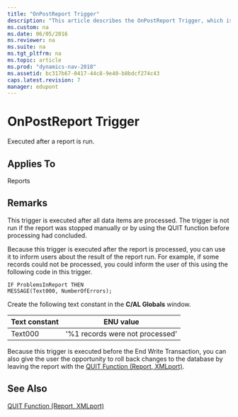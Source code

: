 ```yaml
---
title: "OnPostReport Trigger"
description: "This article describes the OnPostReport Trigger, which is executed after a report is run."
ms.custom: na
ms.date: 06/05/2016
ms.reviewer: na
ms.suite: na
ms.tgt_pltfrm: na
ms.topic: article
ms.prod: "dynamics-nav-2018"
ms.assetid: bc317b67-0417-44c8-9e40-b8bdcf274c43
caps.latest.revision: 7
manager: edupont
---
```

# OnPostReport Trigger
Executed after a report is run.  
  
## Applies To  
 Reports  
  
## Remarks  
 This trigger is executed after all data items are processed. The trigger is not run if the report was stopped manually or by using the QUIT function before processing had concluded.  
  
 Because this trigger is executed after the report is processed, you can use it to inform users about the result of the report run. For example, if some records could not be processed, you could inform the user of this using the following code in this trigger.  
  
```  
IF ProblemsInReport THEN  
MESSAGE(Text000, NumberOfErrors);  
```  
  
 Create the following text constant in the **C/AL Globals** window.  
  
|**Text constant**|**ENU value**|  
|-----------------------|-------------------|  
|Text000|'%1 records were not processed'|  
  
 Because this trigger is executed before the End Write Transaction, you can also give the user the opportunity to roll back changes to the database by leaving the report with the [QUIT Function \(Report, XMLport\)](QUIT-Function--Report--XMLport-.md).  
  
## See Also  
 [QUIT Function \(Report, XMLport\)](QUIT-Function--Report--XMLport-.md)